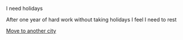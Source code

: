 I need holidays

After one year of hard work without taking holidays I feel I need to rest

[Move to another city](../new-york/new-york.md)